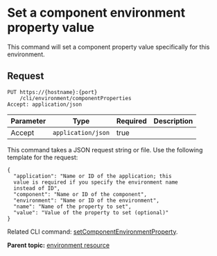 # Set a component environment property value

This command will set a component property value specifically for this environment.

## Request

```
PUT https://{hostname}:{port}
    /cli/environment/componentProperties
Accept: application/json

```

|Parameter|Type|Required|Description|
|---------|----|--------|-----------|
|Accept|`application/json`|true| |

This command takes a JSON request string or file. Use the following template for the request:

```
{
  "application": "Name or ID of the application; this 
  value is required if you specify the environment name 
  instead of ID",
  "component": "Name or ID of the component",
  "environment": "Name or ID of the environment",
  "name": "Name of the property to set",
  "value": "Value of the property to set (optional)"
}

```

Related CLI command: [setComponentEnvironmentProperty](udclient_setcomponentenvironmentproperty.md).

**Parent topic:** [environment resource](../../com.udeploy.api.doc/topics/rest_cli_environment.md)

